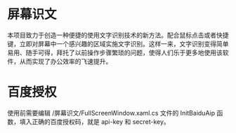 # 屏幕识文

本项目致力于创造一种便捷的使用文字识别技术的新方法。配合鼠标点击或者快捷键，立即对屏幕中一个感兴趣的区域实施文字识别。这样一来，文字识别变得简单易用、随手可得，拜托了以前操作步骤繁琐的问题，使得人们乐于更多地使用该软件，从而实现了办公效率的飞速提升。

# 百度授权

使用前需要编辑 /屏幕识文/FullScreenWindow.xaml.cs 文件的 InitBaiduAip 函数，填入正确的百度授权码，就是 api-key 和 secret-key。
